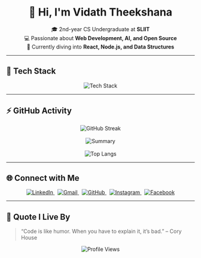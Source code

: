 <h1 align="center">👋 Hi, I'm Vidath Theekshana</h1>

<p align="center">
🎓 2nd-year CS Undergraduate at <strong>SLIIT</strong> <br>
💻 Passionate about <strong>Web Development, AI, and Open Source</strong> <br>
🌱 Currently diving into <strong>React, Node.js, and Data Structures</strong>
</p>

---

## 🚀 Tech Stack

<p align="center">
  <img src="https://skillicons.dev/icons?i=python,js,react,nodejs,java,c,mysql,html,css" alt="Tech Stack" />
</p>

---

## ⚡ GitHub Activity

<p align="center">
  <img src="https://github-readme-streak-stats.herokuapp.com/?user=IT23398184&theme=tokyonight&hide_border=true" alt="GitHub Streak" />
  <br><br>
  <img src="https://github-profile-summary-cards.vercel.app/api/cards/profile-details?username=IT23398184&theme=tokyonight" alt="Summary" />
  <br><br>
  <img src="https://github-readme-stats.vercel.app/api/top-langs/?username=IT23398184&layout=compact&theme=tokyonight" alt="Top Langs" />
</p>

---

## 🌐 Connect with Me

<p align="center">
  <a href="https://linkedin.com/in/vidath-theekshana" target="_blank">
    <img src="https://img.icons8.com/color/48/linkedin-circled--v1.png" alt="LinkedIn" />
  </a>
  &nbsp;
  <a href="mailto:vidaththeekshana@gmail.com">
    <img src="https://img.icons8.com/color/48/gmail-new.png" alt="Gmail" />
  </a>
  &nbsp;
  <a href="https://github.com/IT23398184" target="_blank">
    <img src="https://img.icons8.com/material-rounded/48/000000/github.png" alt="GitHub" />
  </a>
  &nbsp;
  <a href="https://www.instagram.com/vidath._.t" target="_blank">
    <img src="https://img.icons8.com/fluency/48/instagram-new.png" alt="Instagram" />
  </a>
  &nbsp;
  <a href="https://www.facebook.com/your-vidath.2003" target="_blank">
    <img src="https://img.icons8.com/color/48/facebook-new.png" alt="Facebook" />
  </a>
</p>

---

## 💬 Quote I Live By

> “Code is like humor. When you have to explain it, it’s bad.” – Cory House

<p align="center">
  <img src="https://komarev.com/ghpvc/?username=IT23398184&label=Profile%20Views&color=0e75b6&style=flat" alt="Profile Views" />
</p>
